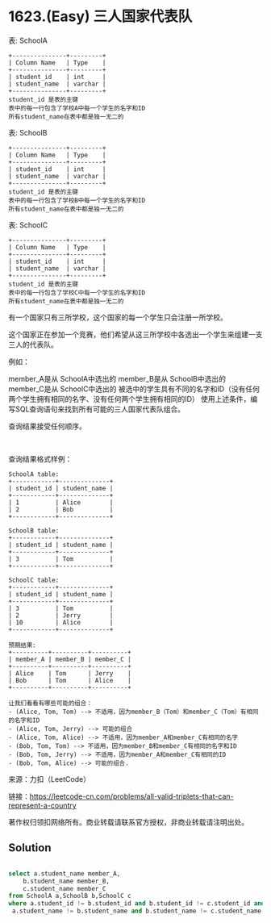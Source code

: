 # 1623.(Easy) 三人国家代表队

表: SchoolA
```
+---------------+---------+
| Column Name   | Type    |
+---------------+---------+
| student_id    | int     |
| student_name  | varchar |
+---------------+---------+
student_id 是表的主键
表中的每一行包含了学校A中每一个学生的名字和ID
所有student_name在表中都是独一无二的
```

表: SchoolB
```
+---------------+---------+
| Column Name   | Type    |
+---------------+---------+
| student_id    | int     |
| student_name  | varchar |
+---------------+---------+
student_id 是表的主键
表中的每一行包含了学校B中每一个学生的名字和ID
所有student_name在表中都是独一无二的
```

表: SchoolC
```
+---------------+---------+
| Column Name   | Type    |
+---------------+---------+
| student_id    | int     |
| student_name  | varchar |
+---------------+---------+
student_id 是表的主键
表中的每一行包含了学校C中每一个学生的名字和ID
所有student_name在表中都是独一无二的
```

有一个国家只有三所学校，这个国家的每一个学生只会注册一所学校。

这个国家正在参加一个竞赛，他们希望从这三所学校中各选出一个学生来组建一支三人的代表队。

例如：

member_A是从 SchoolA中选出的
member_B是从 SchoolB中选出的
member_C是从 SchoolC中选出的
被选中的学生具有不同的名字和ID（没有任何两个学生拥有相同的名字、没有任何两个学生拥有相同的ID）
使用上述条件，编写SQL查询语句来找到所有可能的三人国家代表队组合。

查询结果接受任何顺序。

 

查询结果格式样例：
```
SchoolA table:
+------------+--------------+
| student_id | student_name |
+------------+--------------+
| 1          | Alice        |
| 2          | Bob          |
+------------+--------------+

SchoolB table:
+------------+--------------+
| student_id | student_name |
+------------+--------------+
| 3          | Tom          |
+------------+--------------+

SchoolC table:
+------------+--------------+
| student_id | student_name |
+------------+--------------+
| 3          | Tom          |
| 2          | Jerry        |
| 10         | Alice        |
+------------+--------------+

预期结果:
+----------+----------+----------+
| member_A | member_B | member_C |
+----------+----------+----------+
| Alice    | Tom      | Jerry    |
| Bob      | Tom      | Alice    |
+----------+----------+----------+

让我们看看有哪些可能的组合：
- (Alice, Tom, Tom) --> 不适用，因为member_B（Tom）和member_C（Tom）有相同的名字和ID
- (Alice, Tom, Jerry) --> 可能的组合
- (Alice, Tom, Alice) --> 不适用，因为member_A和member_C有相同的名字
- (Bob, Tom, Tom) --> 不适用，因为member_B和member_C有相同的名字和ID
- (Bob, Tom, Jerry) --> 不适用，因为member_A和member_C有相同的ID
- (Bob, Tom, Alice) --> 可能的组合.
```


来源：力扣（LeetCode）

链接：https://leetcode-cn.com/problems/all-valid-triplets-that-can-represent-a-country 

著作权归领扣网络所有。商业转载请联系官方授权，非商业转载请注明出处。



## Solution 



```sql

select a.student_name member_A, 
    b.student_name member_B, 
    c.student_name member_C
from SchoolA a,SchoolB b,SchoolC c
where a.student_id != b.student_id and b.student_id != c.student_id and a.student_id !=c.student_id and
 a.student_name != b.student_name and b.student_name != c.student_name and a.student_name !=c.student_name
```
    